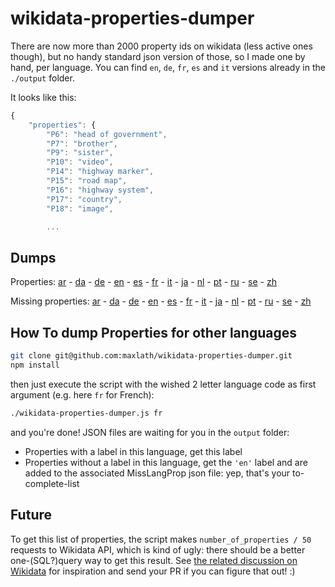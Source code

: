wikidata-properties-dumper
==========================

There are now more than 2000 property ids on wikidata (less active ones though), but no handy standard json version of those, so I made one by hand, per language.
You can find `en`, `de`, `fr`, `es` and `it` versions already in the `./output` folder.

It looks like this:
```javascript
{
    "properties": {
        "P6": "head of government",
        "P7": "brother",
        "P9": "sister",
        "P10": "video",
        "P14": "highway marker",
        "P15": "road map",
        "P16": "highway system",
        "P17": "country",
        "P18": "image",

        ...
```

Dumps
-------

Properties:
[ar](https://raw.githubusercontent.com/maxlath/wikidata-properties-dumper/master/outputs/properties-ar.json) -
[da](https://raw.githubusercontent.com/maxlath/wikidata-properties-dumper/master/outputs/properties-da.json) -
[de](https://raw.githubusercontent.com/maxlath/wikidata-properties-dumper/master/outputs/properties-de.json) -
[en](https://raw.githubusercontent.com/maxlath/wikidata-properties-dumper/master/outputs/properties-en.json) -
[es](https://raw.githubusercontent.com/maxlath/wikidata-properties-dumper/master/outputs/properties-es.json) -
[fr](https://raw.githubusercontent.com/maxlath/wikidata-properties-dumper/master/outputs/properties-fr.json) -
[it](https://raw.githubusercontent.com/maxlath/wikidata-properties-dumper/master/outputs/properties-it.json) -
[ja](https://raw.githubusercontent.com/maxlath/wikidata-properties-dumper/master/outputs/properties-ja.json) -
[nl](https://raw.githubusercontent.com/maxlath/wikidata-properties-dumper/master/outputs/properties-nl.json) -
[pt](https://raw.githubusercontent.com/maxlath/wikidata-properties-dumper/master/outputs/properties-pt.json) -
[ru](https://raw.githubusercontent.com/maxlath/wikidata-properties-dumper/master/outputs/properties-ru.json) -
[se](https://raw.githubusercontent.com/maxlath/wikidata-properties-dumper/master/outputs/properties-se.json) -
[zh](https://raw.githubusercontent.com/maxlath/wikidata-properties-dumper/master/outputs/properties-zh.json)


Missing properties:
[ar](https://raw.githubusercontent.com/maxlath/wikidata-properties-dumper/master/outputs/missingLangProp-ar.json) -
[da](https://raw.githubusercontent.com/maxlath/wikidata-properties-dumper/master/outputs/missingLangProp-da.json) -
[de](https://raw.githubusercontent.com/maxlath/wikidata-properties-dumper/master/outputs/missingLangProp-de.json) -
[en](https://raw.githubusercontent.com/maxlath/wikidata-properties-dumper/master/outputs/missingLangProp-en.json) -
[es](https://raw.githubusercontent.com/maxlath/wikidata-properties-dumper/master/outputs/missingLangProp-es.json) -
[fr](https://raw.githubusercontent.com/maxlath/wikidata-properties-dumper/master/outputs/missingLangProp-fr.json) -
[it](https://raw.githubusercontent.com/maxlath/wikidata-properties-dumper/master/outputs/missingLangProp-it.json) -
[ja](https://raw.githubusercontent.com/maxlath/wikidata-properties-dumper/master/outputs/missingLangProp-ja.json) -
[nl](https://raw.githubusercontent.com/maxlath/wikidata-properties-dumper/master/outputs/missingLangProp-nl.json) -
[pt](https://raw.githubusercontent.com/maxlath/wikidata-properties-dumper/master/outputs/missingLangProp-pt.json) -
[ru](https://raw.githubusercontent.com/maxlath/wikidata-properties-dumper/master/outputs/missingLangProp-ru.json) -
[se](https://raw.githubusercontent.com/maxlath/wikidata-properties-dumper/master/outputs/missingLangProp-se.json) -
[zh](https://raw.githubusercontent.com/maxlath/wikidata-properties-dumper/master/outputs/missingLangProp-zh.json)

How To dump Properties for other languages
-------
```bash
git clone git@github.com:maxlath/wikidata-properties-dumper.git
npm install
```

then just execute the script with the wished 2 letter language code as first argument (e.g. here `fr` for French):

```bash
./wikidata-properties-dumper.js fr
```

and you're done! JSON files are waiting for you in the `output` folder:
* Properties with a label in this language, get this label
* Properties without a label in this language, get the `'en'` label and are added to the associated MissLangProp json file: yep, that's your to-complete-list


Future
-------
To get this list of properties, the script makes `number_of_properties / 50` requests to Wikidata API, which is kind of ugly: there should be a better one-(SQL?)query way to get this result. See [the related discussion on Wikidata](http://www.wikidata.org/wiki/Wikidata:Project_chat/Archive/2014/12#wikidata_properties_listed_in_a_JSON_file_as_key-values) for inspiration and send your PR if you can figure that out! :)

